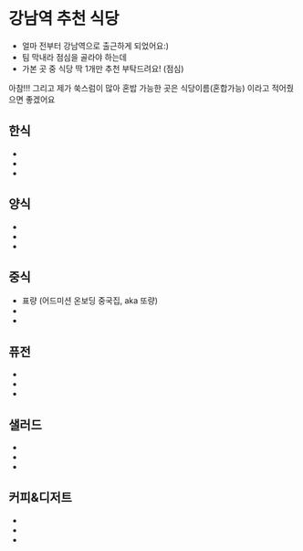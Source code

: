 # 강남역 추천 식당 
- 얼마 전부터 강남역으로 출근하게 되었어요:) 
- 팀 막내라 점심을 골라야 하는데
- 가본 곳 중 식당 딱 1개만 추천 부탁드려요! (점심)

아참!!! 그리고 제가 쑥스럼이 많아 혼밥 가능한 곳은 식당이름(혼합가능) 이라고 적어줬으면 좋겠어요


## 한식 
-
-
-


## 양식
-
-
-

## 중식
- 표량 (어드미션 온보딩 중국집, aka 또량)
-
-

## 퓨전
-
-
-


## 샐러드
-
-
-


## 커피&디저트
-
-
-
